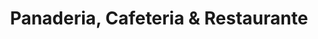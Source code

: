 ---
title: "Panaderia, Cafeteria & Restaurante"
url: /quito/panaderia-cafeteria-y-restaurante/
shop: panadería
---
